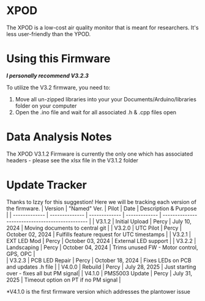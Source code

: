 # XPOD
The XPOD is a low-cost air quality monitor that is meant for researchers. It's less user-friendly than the YPOD.

# Using this Firmware
_**I personally recommend V3.2.3**_

To utilize the V3.2 firmware, you need to:
1. Move all un-zipped libraries into your your Documents/Arduino/libraries folder on your computer
2. Open the .ino file and wait for all associated .h & .cpp files open

# Data Analysis Notes
The XPOD V3.1.2 Firmware is currently the only one which has associated headers - please see the xlsx file in the V3.1.2 folder

# Update Tracker
Thanks to Izzy for this suggestion! Here we will be tracking each version of the firmware.
| Version       | "Named" Ver.   | Pilot         | Date               | Description & Purpose                		|
| ------------- | -------------- | ------------- | -------------      | ----------------------------------------------- |
| V3.1.2    	| Initial Upload | Percy         | July 10, 2024      | Moving documents to central git		     	|
| V3.2.0        | UTC Pilot      | Percy         | October 02, 2024   | Fulfills feature request for UTC timestamps	|
| V3.2.1        | EXT LED Mod	 | Percy         | October 03, 2024   | External LED support				|
| V3.2.2        | Landscaping 	 | Percy         | October 04, 2024   | Trims unused FW - Motor control, GPS, OPC	|	
| V3.2.3   	| PCB LED Repair | Percy         | October 18, 2024   | Fixes LEDs on PCB and updates .h file	|
| V4.0.0   	| Rebuild  | Percy         | July 28, 2025   | Just starting over - fixes all but PM signal|
| V4.1.0   	| PMS5003 Update  | Percy         | July 31, 2025   | Timeout option on PT if no PM signal	|


*V4.1.0 is the first firmware version which addresses the plantower issue
